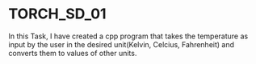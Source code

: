 # TORCH_SD_01
In this Task, I have created a cpp program that takes the temperature as input by the user in the desired unit(Kelvin, Celcius, Fahrenheit) and converts them to values of other units.
